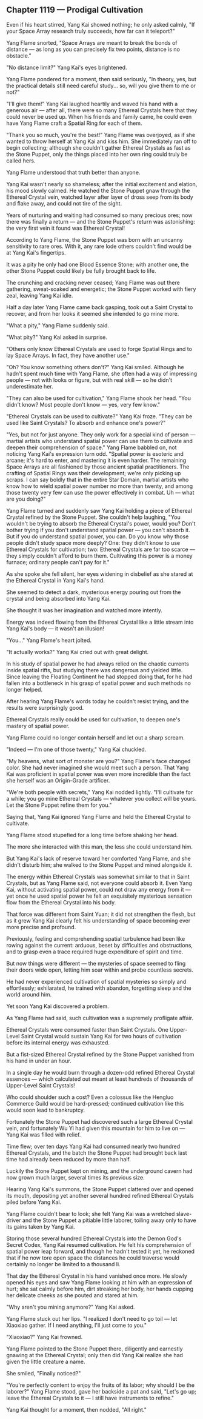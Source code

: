 ## Chapter 1119 — Prodigal Cultivation

Even if his heart stirred, Yang Kai showed nothing; he only asked calmly, "If your Space Array research truly succeeds, how far can it teleport?"

Yang Flame snorted, "Space Arrays are meant to break the bonds of distance — as long as you can precisely fix two points, distance is no obstacle."

"No distance limit?" Yang Kai's eyes brightened.

Yang Flame pondered for a moment, then said seriously, "In theory, yes, but the practical details still need careful study... so, will you give them to me or not?"

"I'll give them!" Yang Kai laughed heartily and waved his hand with a generous air — after all, there were so many Ethereal Crystals here that they could never be used up. When his friends and family came, he could even have Yang Flame craft a Spatial Ring for each of them.

"Thank you so much, you're the best!" Yang Flame was overjoyed, as if she wanted to throw herself at Yang Kai and kiss him. She immediately ran off to begin collecting; although she couldn't gather Ethereal Crystals as fast as the Stone Puppet, only the things placed into her own ring could truly be called hers.

Yang Flame understood that truth better than anyone.

Yang Kai wasn't nearly so shameless; after the initial excitement and elation, his mood slowly calmed. He watched the Stone Puppet gnaw through the Ethereal Crystal vein, watched layer after layer of dross seep from its body and flake away, and could not tire of the sight.

Years of nurturing and waiting had consumed so many precious ores; now there was finally a return — and the Stone Puppet's return was astonishing: the very first vein it found was Ethereal Crystal!

According to Yang Flame, the Stone Puppet was born with an uncanny sensitivity to rare ores. With it, any rare lode others couldn't find would be at Yang Kai's fingertips.

It was a pity he only had one Blood Essence Stone; with another one, the other Stone Puppet could likely be fully brought back to life.

The crunching and cracking never ceased; Yang Flame was out there gathering, sweat-soaked and energetic; the Stone Puppet worked with fiery zeal, leaving Yang Kai idle.

Half a day later Yang Flame came back gasping, took out a Saint Crystal to recover, and from her looks it seemed she intended to go mine more.

"What a pity," Yang Flame suddenly said.

"What pity?" Yang Kai asked in surprise.

"Others only know Ethereal Crystals are used to forge Spatial Rings and to lay Space Arrays. In fact, they have another use."

"Oh? You know something others don't?" Yang Kai smiled. Although he hadn't spent much time with Yang Flame, she often had a way of impressing people — not with looks or figure, but with real skill — so he didn't underestimate her.

"They can also be used for cultivation," Yang Flame shook her head. "You didn't know? Most people don't know — yes, very few know."

"Ethereal Crystals can be used to cultivate?" Yang Kai froze. "They can be used like Saint Crystals? To absorb and enhance one's power?"

"Yes, but not for just anyone. They only work for a special kind of person — martial artists who understand spatial power can use them to cultivate and deepen their comprehension of space." Yang Flame babbled on, not noticing Yang Kai's expression turn odd. "Spatial power is esoteric and arcane; it's hard to enter, and mastering it is even harder. The remaining Space Arrays are all fashioned by those ancient spatial practitioners. The crafting of Spatial Rings was their development; we're only picking up scraps. I can say boldly that in the entire Star Domain, martial artists who know how to wield spatial power number no more than twenty, and among those twenty very few can use the power effectively in combat. Uh — what are you doing?"

Yang Flame turned and suddenly saw Yang Kai holding a piece of Ethereal Crystal refined by the Stone Puppet. She couldn't help laughing, "You wouldn't be trying to absorb the Ethereal Crystal's power, would you? Don't bother trying if you don't understand spatial power — you can't absorb it. But if you do understand spatial power, you can. Do you know why those people didn't study space more deeply? One: they didn't know to use Ethereal Crystals for cultivation; two: Ethereal Crystals are far too scarce — they simply couldn't afford to burn them. Cultivating this power is a money furnace; ordinary people can't pay for it."

As she spoke she fell silent, her eyes widening in disbelief as she stared at the Ethereal Crystal in Yang Kai's hand.

She seemed to detect a dark, mysterious energy pouring out from the crystal and being absorbed into Yang Kai.

She thought it was her imagination and watched more intently.

Energy was indeed flowing from the Ethereal Crystal like a little stream into Yang Kai's body — it wasn't an illusion!

"You..." Yang Flame's heart jolted.

"It actually works?" Yang Kai cried out with great delight.

In his study of spatial power he had always relied on the chaotic currents inside spatial rifts, but studying there was dangerous and yielded little. Since leaving the Floating Continent he had stopped doing that, for he had fallen into a bottleneck in his grasp of spatial power and such methods no longer helped.

After hearing Yang Flame's words today he couldn't resist trying, and the results were surprisingly good.

Ethereal Crystals really could be used for cultivation, to deepen one's mastery of spatial power.

Yang Flame could no longer contain herself and let out a sharp scream.

"Indeed — I'm one of those twenty," Yang Kai chuckled.

"My heavens, what sort of monster are you?" Yang Flame's face changed color. She had never imagined she would meet such a person. That Yang Kai was proficient in spatial power was even more incredible than the fact she herself was an Origin-Grade artificer.

"We're both people with secrets," Yang Kai nodded lightly. "I'll cultivate for a while; you go mine Ethereal Crystals — whatever you collect will be yours. Let the Stone Puppet refine them for you."

Saying that, Yang Kai ignored Yang Flame and held the Ethereal Crystal to cultivate.

Yang Flame stood stupefied for a long time before shaking her head.

The more she interacted with this man, the less she could understand him.

But Yang Kai's lack of reserve toward her comforted Yang Flame, and she didn't disturb him; she walked to the Stone Puppet and mined alongside it.

The energy within Ethereal Crystals was somewhat similar to that in Saint Crystals, but as Yang Flame said, not everyone could absorb it. Even Yang Kai, without activating spatial power, could not draw any energy from it — yet once he used spatial power he felt an exquisitely mysterious sensation flow from the Ethereal Crystal into his body.

That force was different from Saint Yuan; it did not strengthen the flesh, but as it grew Yang Kai clearly felt his understanding of space becoming ever more precise and profound.

Previously, feeling and comprehending spatial turbulence had been like rowing against the current: arduous, beset by difficulties and obstructions, and to grasp even a trace required huge expenditure of spirit and time.

But now things were different — the mysteries of space seemed to fling their doors wide open, letting him soar within and probe countless secrets.

He had never experienced cultivation of spatial mysteries so simply and effortlessly; exhilarated, he trained with abandon, forgetting sleep and the world around him.

Yet soon Yang Kai discovered a problem.

As Yang Flame had said, such cultivation was a supremely profligate affair.

Ethereal Crystals were consumed faster than Saint Crystals. One Upper-Level Saint Crystal would sustain Yang Kai for two hours of cultivation before its internal energy was exhausted.

But a fist-sized Ethereal Crystal refined by the Stone Puppet vanished from his hand in under an hour.

In a single day he would burn through a dozen-odd refined Ethereal Crystal essences — which calculated out meant at least hundreds of thousands of Upper-Level Saint Crystals!

Who could shoulder such a cost? Even a colossus like the Hengluo Commerce Guild would be hard-pressed; continued cultivation like this would soon lead to bankruptcy.

Fortunately the Stone Puppet had discovered such a large Ethereal Crystal vein, and fortunately Wu Yi had given this mountain for him to live on — Yang Kai was filled with relief.

Time flew; over ten days Yang Kai had consumed nearly two hundred Ethereal Crystals, and the batch the Stone Puppet had brought back last time had already been reduced by more than half.

Luckily the Stone Puppet kept on mining, and the underground cavern had now grown much larger, several times its previous size.

Hearing Yang Kai's summons, the Stone Puppet clattered over and opened its mouth, depositing yet another several hundred refined Ethereal Crystals piled before Yang Kai.

Yang Flame couldn't bear to look; she felt Yang Kai was a wretched slave-driver and the Stone Puppet a pitiable little laborer, toiling away only to have its gains taken by Yang Kai.

Storing those several hundred Ethereal Crystals into the Demon God's Secret Codex, Yang Kai resumed cultivation. He felt his comprehension of spatial power leap forward, and though he hadn't tested it yet, he reckoned that if he now tore open space the distances he could traverse would certainly no longer be limited to a thousand li.

That day the Ethereal Crystal in his hand vanished once more. He slowly opened his eyes and saw Yang Flame looking at him with an expression of hurt; she sat calmly before him, dirt streaking her body, her hands cupping her delicate cheeks as she pouted and stared at him.

"Why aren't you mining anymore?" Yang Kai asked.

Yang Flame stuck out her lips. "I realized I don't need to go toil — let Xiaoxiao gather. If I need anything, I'll just come to you."

"Xiaoxiao?" Yang Kai frowned.

Yang Flame pointed to the Stone Puppet there, diligently and earnestly gnawing at the Ethereal Crystal; only then did Yang Kai realize she had given the little creature a name.

She smiled, "Finally noticed?"

"You're perfectly content to enjoy the fruits of its labor; why should I be the laborer?" Yang Flame stood, gave her backside a pat and said, "Let's go up; leave the Ethereal Crystals to it — I still have instruments to refine."

Yang Kai thought for a moment, then nodded, "All right."